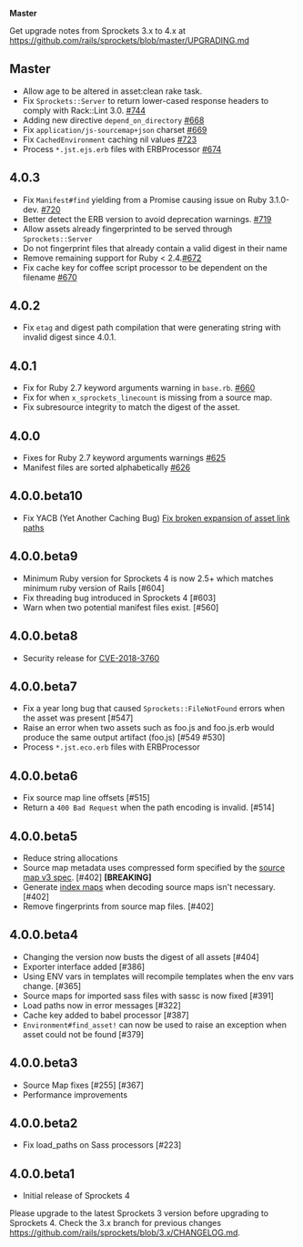 **Master**

Get upgrade notes from Sprockets 3.x to 4.x at https://github.com/rails/sprockets/blob/master/UPGRADING.md

## Master

- Allow age to be altered in asset:clean rake task.
- Fix `Sprockets::Server` to return lower-cased response headers to comply with Rack::Lint 3.0. [#744](https://github.com/rails/sprockets/pull/744)
- Adding new directive `depend_on_directory` [#668](https://github.com/rails/sprockets/pull/668)
- Fix `application/js-sourcemap+json` charset [#669](https://github.com/rails/sprockets/pull/669)
- Fix `CachedEnvironment` caching nil values [#723](https://github.com/rails/sprockets/pull/723)
- Process `*.jst.ejs.erb` files with ERBProcessor [#674](https://github.com/rails/sprockets/pull/674)

## 4.0.3

- Fix `Manifest#find` yielding from a Promise causing issue on Ruby 3.1.0-dev. [#720](https://github.com/rails/sprockets/pull/720)
- Better detect the ERB version to avoid deprecation warnings. [#719](https://github.com/rails/sprockets/pull/719)
- Allow assets already fingerprinted to be served through `Sprockets::Server`
- Do not fingerprint files that already contain a valid digest in their name
- Remove remaining support for Ruby < 2.4.[#672](https://github.com/rails/sprockets/pull/672)
- Fix cache key for coffee script processor to be dependent on the filename [#670](https://github.com/rails/sprockets/pull/670)

## 4.0.2

- Fix `etag` and digest path compilation that were generating string with invalid digest since 4.0.1.

## 4.0.1

- Fix for Ruby 2.7 keyword arguments warning in `base.rb`. [#660](https://github.com/rails/sprockets/pull/660)
- Fix for when `x_sprockets_linecount` is missing from a source map.
- Fix subresource integrity to match the digest of the asset.

## 4.0.0

- Fixes for Ruby 2.7 keyword arguments warnings [#625](https://github.com/rails/sprockets/pull/625)
- Manifest files are sorted alphabetically [#626](https://github.com/rails/sprockets/pull/626)

## 4.0.0.beta10

- Fix YACB (Yet Another Caching Bug) [Fix broken expansion of asset link paths](https://github.com/rails/sprockets/pull/614)

## 4.0.0.beta9

- Minimum Ruby version for Sprockets 4 is now 2.5+ which matches minimum ruby version of Rails [#604]
- Fix threading bug introduced in Sprockets 4 [#603]
- Warn when two potential manifest files exist. [#560]

## 4.0.0.beta8

- Security release for [CVE-2018-3760](https://cve.mitre.org/cgi-bin/cvename.cgi?name=CVE-2018-3760)

## 4.0.0.beta7

- Fix a year long bug that caused `Sprockets::FileNotFound` errors when the asset was present [#547]
- Raise an error when two assets such as foo.js and foo.js.erb would produce the same output artifact (foo.js) [#549 #530]
- Process `*.jst.eco.erb` files with ERBProcessor

## 4.0.0.beta6

- Fix source map line offsets [#515]
- Return a `400 Bad Request` when the path encoding is invalid. [#514]

## 4.0.0.beta5

- Reduce string allocations
- Source map metadata uses compressed form specified by the [source map v3 spec](https://docs.google.com/document/d/1U1RGAehQwRypUTovF1KRlpiOFze0b-_2gc6fAH0KY0k). [#402] **[BREAKING]**
- Generate [index maps](https://docs.google.com/document/d/1U1RGAehQwRypUTovF1KRlpiOFze0b-_2gc6fAH0KY0k/edit#heading=h.535es3xeprgt) when decoding source maps isn't necessary. [#402]
- Remove fingerprints from source map files. [#402]

## 4.0.0.beta4

- Changing the version now busts the digest of all assets [#404]
- Exporter interface added [#386]
- Using ENV vars in templates will recompile templates when the env vars change. [#365]
- Source maps for imported sass files with sassc is now fixed [#391]
- Load paths now in error messages [#322]
- Cache key added to babel processor [#387]
- `Environment#find_asset!` can now be used to raise an exception when asset could not be found [#379]

## 4.0.0.beta3

- Source Map fixes [#255] [#367]
- Performance improvements

## 4.0.0.beta2

- Fix load_paths on Sass processors [#223]


## 4.0.0.beta1

- Initial release of Sprockets 4

Please upgrade to the latest Sprockets 3 version before upgrading to Sprockets 4. Check the 3.x branch for previous changes https://github.com/rails/sprockets/blob/3.x/CHANGELOG.md.
